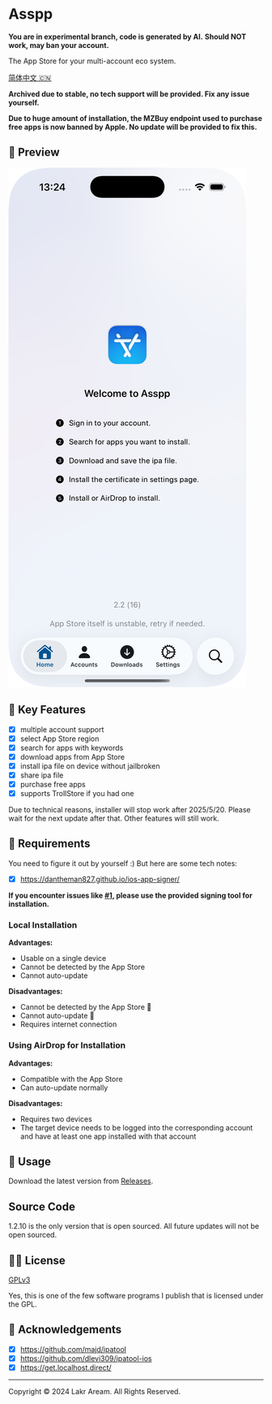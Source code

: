 # Asspp

**You are in experimental branch, code is generated by AI.** **Should NOT work, may ban your account.**

The App Store for your multi-account eco system.

[简体中文 🇨🇳](./Resources/i18n/zh-Hans/README.md)

**Archived due to stable, no tech support will be provided. Fix any issue yourself.**

**Due to huge amount of installation, the MZBuy endpoint used to purchase free apps is now banned by Apple. No update will be provided to fix this.**

## 👀 Preview

![Screenshot](./Resources/Screenshots/Screenshot-0.png)

## 🌟 Key Features

- [x] multiple account support
- [x] select App Store region
- [x] search for apps with keywords
- [x] download apps from App Store
- [x] install ipa file on device without jailbroken
- [x] share ipa file
- [x] purchase free apps
- [x] supports TrollStore if you had one

Due to technical reasons, installer will stop work after 2025/5/20. Please wait for the next update after that. Other features will still work.

## 📝 Requirements

You need to figure it out by yourself :) But here are some tech notes:

- [x] https://dantheman827.github.io/ios-app-signer/

**If you encounter issues like [#1](https://github.com/Lakr233/Asspp/issues/1), please use the provided signing tool for installation.**

### Local Installation

**Advantages:**

- Usable on a single device
- Cannot be detected by the App Store
- Cannot auto-update

**Disadvantages:**

- Cannot be detected by the App Store 🤡
- Cannot auto-update 🤡
- Requires internet connection

### Using AirDrop for Installation

**Advantages:**

- Compatible with the App Store
- Can auto-update normally

**Disadvantages:**

- Requires two devices
- The target device needs to be logged into the corresponding account and have at least one app installed with that account

## 🚀 Usage

Download the latest version from [Releases](https://github.com/Lakr233/Asspp/releases).

## Source Code

1.2.10 is the only version that is open sourced. All future updates will not be open sourced.

## 🧑‍⚖️ License

[GPLv3](./LICENSE)

Yes, this is one of the few software programs I publish that is licensed under the GPL.

## 🥰 Acknowledgements

- [x] https://github.com/majd/ipatool
- [x] https://github.com/dlevi309/ipatool-ios
- [x] https://get.localhost.direct/

---

Copyright © 2024 Lakr Aream. All Rights Reserved.